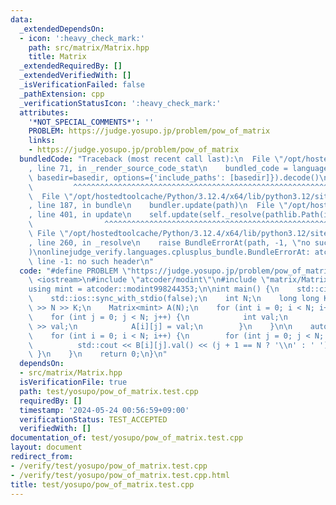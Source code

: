 ```yaml
---
data:
  _extendedDependsOn:
  - icon: ':heavy_check_mark:'
    path: src/matrix/Matrix.hpp
    title: Matrix
  _extendedRequiredBy: []
  _extendedVerifiedWith: []
  _isVerificationFailed: false
  _pathExtension: cpp
  _verificationStatusIcon: ':heavy_check_mark:'
  attributes:
    '*NOT_SPECIAL_COMMENTS*': ''
    PROBLEM: https://judge.yosupo.jp/problem/pow_of_matrix
    links:
    - https://judge.yosupo.jp/problem/pow_of_matrix
  bundledCode: "Traceback (most recent call last):\n  File \"/opt/hostedtoolcache/Python/3.12.4/x64/lib/python3.12/site-packages/onlinejudge_verify/documentation/build.py\"\
    , line 71, in _render_source_code_stat\n    bundled_code = language.bundle(stat.path,\
    \ basedir=basedir, options={'include_paths': [basedir]}).decode()\n          \
    \         ^^^^^^^^^^^^^^^^^^^^^^^^^^^^^^^^^^^^^^^^^^^^^^^^^^^^^^^^^^^^^^^^^^^^^^^^^^^^^^^^^\n\
    \  File \"/opt/hostedtoolcache/Python/3.12.4/x64/lib/python3.12/site-packages/onlinejudge_verify/languages/cplusplus.py\"\
    , line 187, in bundle\n    bundler.update(path)\n  File \"/opt/hostedtoolcache/Python/3.12.4/x64/lib/python3.12/site-packages/onlinejudge_verify/languages/cplusplus_bundle.py\"\
    , line 401, in update\n    self.update(self._resolve(pathlib.Path(included), included_from=path))\n\
    \                ^^^^^^^^^^^^^^^^^^^^^^^^^^^^^^^^^^^^^^^^^^^^^^^^^^^^^^^^^\n \
    \ File \"/opt/hostedtoolcache/Python/3.12.4/x64/lib/python3.12/site-packages/onlinejudge_verify/languages/cplusplus_bundle.py\"\
    , line 260, in _resolve\n    raise BundleErrorAt(path, -1, \"no such header\"\
    )\nonlinejudge_verify.languages.cplusplus_bundle.BundleErrorAt: atcoder/modint:\
    \ line -1: no such header\n"
  code: "#define PROBLEM \"https://judge.yosupo.jp/problem/pow_of_matrix\"\n\n#include\
    \ <iostream>\n#include \"atcoder/modint\"\n#include \"matrix/Matrix.hpp\"\n\n\
    using mint = atcoder::modint998244353;\n\nint main() {\n    std::cin.tie(0);\n\
    \    std::ios::sync_with_stdio(false);\n    int N;\n    long long K;\n    std::cin\
    \ >> N >> K;\n    Matrix<mint> A(N);\n    for (int i = 0; i < N; i++) {\n    \
    \    for (int j = 0; j < N; j++) {\n            int val;\n            std::cin\
    \ >> val;\n            A[i][j] = val;\n        }\n    }\n\n    auto B = A.pow(K);\n\
    \    for (int i = 0; i < N; i++) {\n        for (int j = 0; j < N; j++) {\n  \
    \          std::cout << B[i][j].val() << (j + 1 == N ? '\\n' : ' ');\n       \
    \ }\n    }\n    return 0;\n}\n"
  dependsOn:
  - src/matrix/Matrix.hpp
  isVerificationFile: true
  path: test/yosupo/pow_of_matrix.test.cpp
  requiredBy: []
  timestamp: '2024-05-24 00:56:59+09:00'
  verificationStatus: TEST_ACCEPTED
  verifiedWith: []
documentation_of: test/yosupo/pow_of_matrix.test.cpp
layout: document
redirect_from:
- /verify/test/yosupo/pow_of_matrix.test.cpp
- /verify/test/yosupo/pow_of_matrix.test.cpp.html
title: test/yosupo/pow_of_matrix.test.cpp
---
```

